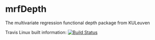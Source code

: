 # mrfDepth
The multivariate regression functional depth package from KULeuven

Travis Linux built information: [![Build Status](https://travis-ci.com/PSegaert/mrfDepth.svg?token=soMpTRwvDwzN6fQjsnmV&branch=master)](https://travis-ci.com/PSegaert/mrfDepth)
